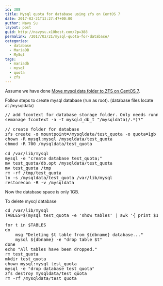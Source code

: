 ```yaml
---
id: 388
title: Mysql quota for database using zfs on CentOS 7
date: 2017-02-21T13:27:47+00:00
author: Navy Su
layout: post
guid: http://navysu.x10host.com/?p=388
permalink: /2017/02/21/mysql-quota-for-database/
categories:
  - database
  - MariaDB
  - MySql
tags:
  - mariadb
  - mysql
  - quota
  - zfs
---
```

Assume we have done <a href="http://navysu.x10host.com/2016/11/05/move-mysql-data-folder-to-zfs/" target="_blank">Move mysql data folder to ZFS on CentOS 7</a>.
  
Follow steps to create mysql database (run as root). (database files locate at /mysqldata)
  
<!--?prettify linenums=true?-->

<pre class="prettyprint">// add fcontext for database storage folder. Only needs running once
semanage fcontext -a -t mysqld_db_t "/mysqldata(/.*)?"

// create folder for database
zfs create -o mountpoint=/mysqldata/test_quota -o quota=1gb mysqldata/test_quota
chown -R mysql:mysql /mysqldata/test_quota
chmod -R 700 /mysqldata/test_quota

cd /var/lib/mysql
mysql -e "create database test_quota;"
mv test_quota/db.opt /mysqldata/test_quota
mv test_quota /tmp
rm -rf /tmp/test_quota
ln -s /mysqldata/test_quota /var/lib/mysql
restorecon -R -v /mysqldata
</pre>

Now the database space is only 1GB.
  
To delete mysql database
  
<!--?prettify linenums=true?-->

<pre class="prettyprint">cd /var/lib/mysql
TABLES=$(mysql test_quota -e 'show tables' | awk '{ print $1}' | grep -v '^Tables' )

for t in $TABLES
do
	msg "Deleting $t table from ${dbname} database..."
	mysql ${dbname} -e "drop table $t"
done
echo "All tables have been dropped."
rm test_quota
mkdir test_quota
chown mysql:mysql test_quota
mysql -e "drop database test_quota"
zfs destroy mysqldata/test_quota
rm -rf /mysqldata/test_quota</pre>